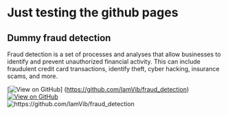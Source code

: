 
# Just testing the github pages

## Dummy fraud detection

Fraud detection is a set of processes and analyses that allow businesses to identify and prevent unauthorized financial activity. This can include fraudulent credit card transactions, identify theft, cyber hacking, insurance scams, and more.

[![View on GitHub](https://img.shields.io/badge/GitHub-View_on_GitHub-blue?logo=GitHub)] (https://github.com/IamVib/fraud_detection)
<br>
<a href="(https://github.com/IamVib/fraud_detection">![View on GitHub](https://img.shields.io/badge/GitHub-View_on_GitHub-blue?logo=GitHub)</a>
<br>
<img src="https://img.shields.io/badge/GitHub-View_on_GitHub-blue?logo=GitHub" alt="https://github.com/IamVib/fraud_detection">
